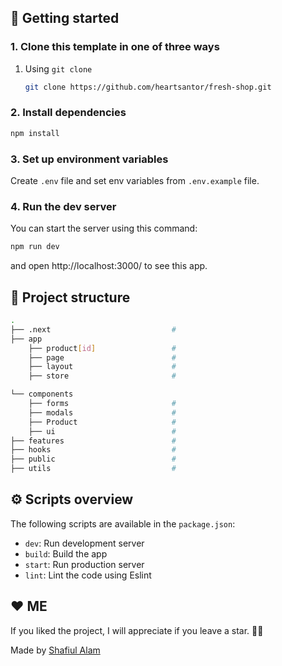 ## 🎯 Getting started
### 1. Clone this template in one of three ways


1. Using `git clone`

   ```bash
   git clone https://github.com/heartsantor/fresh-shop.git
   ```
### 2. Install dependencies

```bash
npm install
```

### 3. Set up environment variables
Create `.env` file and set env variables from `.env.example` file.


### 4. Run the dev server

You can start the server using this command:

```bash
npm run dev
```

and open http://localhost:3000/ to see this app.


## 📁 Project structure

```bash
.
├── .next                           # 
├── app
    ├── product[id]                 #
    ├── page                        #
    ├── layout                      #
    ├── store                       #

└── components
    ├── forms                       # 
    ├── modals                      # 
    ├── Product                     # 
    ├── ui                          # 
├── features                        # 
├── hooks                           # 
├── public                          # 
├── utils                           # 
```

## ⚙️ Scripts overview
The following scripts are available in the `package.json`:
- `dev`: Run development server
- `build`: Build the app
- `start`: Run production server
- `lint`: Lint the code using Eslint

## ❤️ ME

If you liked the project, I will appreciate if you leave a star. 🌟😊

Made by <a href="https://antor.vercel.app/">Shafiul Alam</a> 

